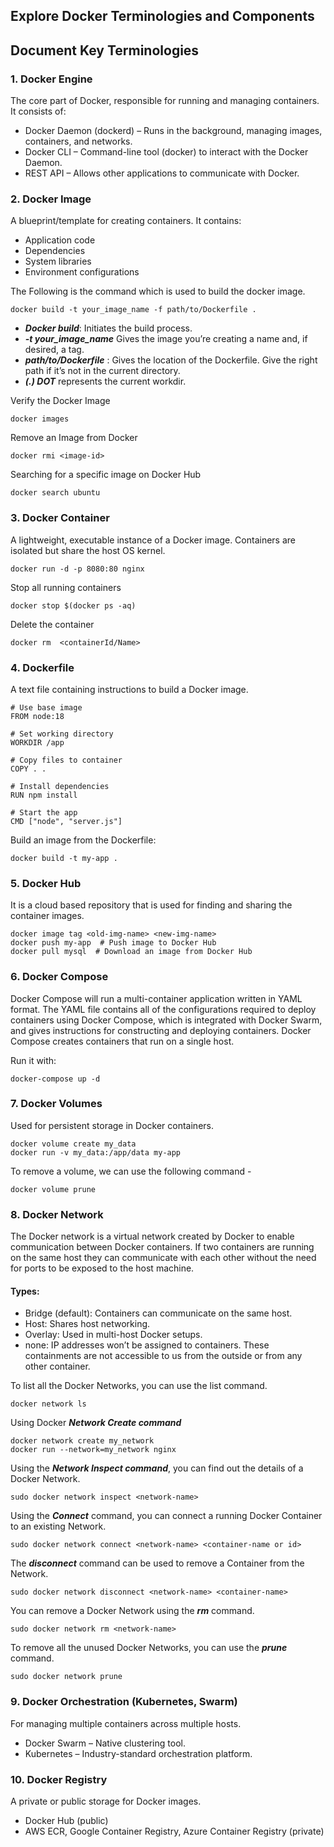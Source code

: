 
## Explore Docker Terminologies and Components 

## Document Key Terminologies


### 1. Docker Engine
The core part of Docker, responsible for running and managing containers. It consists of:

- Docker Daemon (dockerd) – Runs in the background, managing images, containers, and networks.
- Docker CLI – Command-line tool (docker) to interact with the Docker Daemon.
- REST API – Allows other applications to communicate with Docker.

### 2. Docker Image
A blueprint/template for creating containers. It contains:

- Application code
- Dependencies
- System libraries
- Environment configurations

The Following is the command which is used to build the docker image.

    docker build -t your_image_name -f path/to/Dockerfile .

- ***Docker build***: Initiates the build process.
- ***-t your_image_name***  Gives the image you’re creating a name and, if desired, a tag.
- ***path/to/Dockerfile*** : Gives the location of the Dockerfile. Give the right path if it’s not in the current directory. 
- ***(.) DOT*** represents the current workdir.

Verify the Docker Image 

    docker images

Remove an Image from Docker

    docker rmi <image-id>

Searching for a specific image on Docker Hub

    docker search ubuntu

### 3. Docker Container
A lightweight, executable instance of a Docker image. Containers are isolated but share the host OS kernel.

    docker run -d -p 8080:80 nginx

Stop all running containers

    docker stop $(docker ps -aq)

Delete the container

    docker rm  <containerId/Name>


### 4. Dockerfile
A text file containing instructions to build a Docker image.

    # Use base image
    FROM node:18

    # Set working directory
    WORKDIR /app

    # Copy files to container
    COPY . .

    # Install dependencies
    RUN npm install

    # Start the app
    CMD ["node", "server.js"]
    


Build an image from the Dockerfile:

    
    docker build -t my-app .
    

### 5. Docker Hub

It is a cloud based repository that is used for finding and sharing the container images.

    
    docker image tag <old-img-name> <new-img-name>
    docker push my-app  # Push image to Docker Hub
    docker pull mysql  # Download an image from Docker Hub
    

### 6. Docker Compose

Docker Compose will run a multi-container application written in YAML format. The YAML file contains all of the configurations required to deploy containers using Docker Compose, which is integrated with Docker Swarm, and gives instructions for constructing and deploying containers. Docker Compose creates containers that run on a single host.


Run it with:

    
    docker-compose up -d
    

### 7. Docker Volumes
Used for persistent storage in Docker containers.

    
    docker volume create my_data
    docker run -v my_data:/app/data my-app
    
To remove a volume, we can use the following command -

    
    docker volume prune
    


### 8. Docker Network

The Docker network is a virtual network created by Docker to enable communication between Docker containers. If two containers are running on the same host they can communicate with each other without the need for ports to be exposed to the host machine.

#### Types:

- Bridge (default): Containers can communicate on the same host.
- Host: Shares host networking.
- Overlay: Used in multi-host Docker setups.
- none: IP addresses won’t be assigned to containers. These containments are not accessible to us from the outside or from any other        container.


To list all the Docker Networks, you can use the list command.

    
    docker network ls
    

Using Docker ***Network Create command***

    
    docker network create my_network
    docker run --network=my_network nginx


Using the ***Network Inspect command***, you can find out the details of a Docker Network.

    
    sudo docker network inspect <network-name>
    

Using the ***Connect*** command, you can connect a running Docker Container to an existing Network.

    
    sudo docker network connect <network-name> <container-name or id>
    


The ***disconnect*** command can be used to remove a Container from the Network.

    
    sudo docker network disconnect <network-name> <container-name>
    

You can remove a Docker Network using the ***rm*** command.

    
    sudo docker network rm <network-name>
    

To remove all the unused Docker Networks, you can use the ***prune*** command. 

    
    sudo docker network prune
    

### 9. Docker Orchestration (Kubernetes, Swarm)
For managing multiple containers across multiple hosts.

- Docker Swarm – Native clustering tool.
- Kubernetes – Industry-standard orchestration platform.


### 10. Docker Registry
A private or public storage for Docker images.

- Docker Hub (public)
- AWS ECR, Google Container Registry, Azure Container Registry (private)








